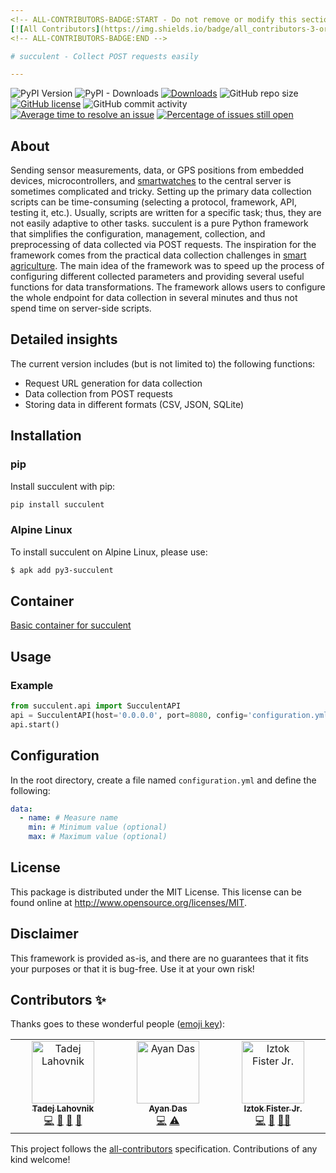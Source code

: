 ```yaml
---
<!-- ALL-CONTRIBUTORS-BADGE:START - Do not remove or modify this section -->
[![All Contributors](https://img.shields.io/badge/all_contributors-3-orange.svg?style=flat-square)](#contributors-)
<!-- ALL-CONTRIBUTORS-BADGE:END -->

# succulent - Collect POST requests easily

---
```

![PyPI Version](https://img.shields.io/pypi/v/succulent.svg)
![PyPI - Downloads](https://img.shields.io/pypi/dm/succulent.svg)
[![Downloads](https://pepy.tech/badge/succulent)](https://pepy.tech/project/succulent)
![GitHub repo size](https://img.shields.io/github/repo-size/firefly-cpp/succulent?style=flat-square)
[![GitHub license](https://img.shields.io/github/license/firefly-cpp/succulent.svg)](https://github.com/firefly-cpp/succulent/blob/master/LICENSE)
![GitHub commit activity](https://img.shields.io/github/commit-activity/w/firefly-cpp/succulent.svg)
[![Average time to resolve an issue](http://isitmaintained.com/badge/resolution/firefly-cpp/succulent.svg)](http://isitmaintained.com/project/firefly-cpp/succulent "Average time to resolve an issue")
[![Percentage of issues still open](http://isitmaintained.com/badge/open/firefly-cpp/succulent.svg)](http://isitmaintained.com/project/firefly-cpp/succulent "Percentage of issues still open")

## About

Sending sensor measurements, data, or GPS positions from embedded devices, microcontrollers, and [smartwatches](https://github.com/firefly-cpp/AST-Monitor) to the central server is sometimes complicated and tricky. Setting up the primary data collection scripts can be time-consuming (selecting a protocol, framework, API, testing it, etc.). Usually, scripts are written for a specific task; thus, they are not easily adaptive to other tasks. succulent is a pure Python framework that simplifies the configuration, management, collection, and preprocessing of data collected via POST requests. The inspiration for the framework comes from the practical data collection challenges in [smart agriculture](https://github.com/firefly-cpp/smart-agriculture-datasets/tree/main/plant-monitoring-esp32). The main idea of the framework was to speed up the process of configuring different collected parameters and providing several useful functions for data transformations. The framework allows users to configure the whole endpoint for data collection in several minutes and thus not spend time on server-side scripts.

## Detailed insights
The current version includes (but is not limited to) the following functions:

- Request URL generation for data collection
- Data collection from POST requests
- Storing data in different formats (CSV, JSON, SQLite)

## Installation

### pip

Install succulent with pip:

```sh
pip install succulent
```
### Alpine Linux

To install succulent on Alpine Linux, please use:

```sh
$ apk add py3-succulent
```

## Container

[Basic container for succulent](https://github.com/firefly-cpp/succulent-container)

## Usage

### Example

```python
from succulent.api import SucculentAPI
api = SucculentAPI(host='0.0.0.0', port=8080, config='configuration.yml', format='csv')
api.start()
```

## Configuration
In the root directory, create a file named `configuration.yml` and define the following:
```yml
data:
  - name: # Measure name
    min: # Minimum value (optional)
    max: # Maximum value (optional)
```

## License

This package is distributed under the MIT License. This license can be found online at <http://www.opensource.org/licenses/MIT>.

## Disclaimer

This framework is provided as-is, and there are no guarantees that it fits your purposes or that it is bug-free. Use it at your own risk!

## Contributors ✨

Thanks goes to these wonderful people ([emoji key](https://allcontributors.org/docs/en/emoji-key)):

<!-- ALL-CONTRIBUTORS-LIST:START - Do not remove or modify this section -->
<!-- prettier-ignore-start -->
<!-- markdownlint-disable -->
<table>
  <tbody>
    <tr>
      <td align="center" valign="top" width="14.28%"><a href="https://github.com/lahovniktadej"><img src="https://avatars.githubusercontent.com/u/57890734?v=4?s=100" width="100px;" alt="Tadej Lahovnik"/><br /><sub><b>Tadej Lahovnik</b></sub></a><br /><a href="https://github.com/firefly-cpp/succulent/commits?author=lahovniktadej" title="Code">💻</a> <a href="https://github.com/firefly-cpp/succulent/issues?q=author%3Alahovniktadej" title="Bug reports">🐛</a> <a href="#ideas-lahovniktadej" title="Ideas, Planning, & Feedback">🤔</a> <a href="https://github.com/firefly-cpp/succulent/commits?author=lahovniktadej" title="Documentation">📖</a></td>
      <td align="center" valign="top" width="14.28%"><a href="https://github.com/AyanDas348"><img src="https://avatars.githubusercontent.com/u/53610626?v=4?s=100" width="100px;" alt="Ayan Das"/><br /><sub><b>Ayan Das</b></sub></a><br /><a href="https://github.com/firefly-cpp/succulent/commits?author=AyanDas348" title="Code">💻</a> <a href="https://github.com/firefly-cpp/succulent/commits?author=AyanDas348" title="Tests">⚠️</a></td>
      <td align="center" valign="top" width="14.28%"><a href="http://www.iztok-jr-fister.eu/"><img src="https://avatars.githubusercontent.com/u/1633361?v=4?s=100" width="100px;" alt="Iztok Fister Jr."/><br /><sub><b>Iztok Fister Jr.</b></sub></a><br /><a href="https://github.com/firefly-cpp/succulent/commits?author=firefly-cpp" title="Code">💻</a> <a href="#ideas-firefly-cpp" title="Ideas, Planning, & Feedback">🤔</a> <a href="#mentoring-firefly-cpp" title="Mentoring">🧑‍🏫</a></td>
    </tr>
  </tbody>
</table>

<!-- markdownlint-restore -->
<!-- prettier-ignore-end -->

<!-- ALL-CONTRIBUTORS-LIST:END -->

This project follows the [all-contributors](https://github.com/all-contributors/all-contributors) specification. Contributions of any kind welcome!
